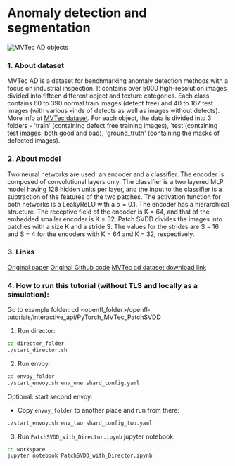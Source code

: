 # Anomaly detection and segmentation

![MVTec AD objects](https://www.mvtec.com/fileadmin/Redaktion/mvtec.com/company/research/datasets/dataset_overview_large.png "MVTec AD objects")


### 1. About dataset
MVTec AD is a dataset for benchmarking anomaly detection methods with a focus on industrial inspection. It contains over 5000 high-resolution images divided into fifteen different object and texture categories. Each class contains
60 to 390 normal train images (defect free) and 40 to 167 test images (with various kinds of defects as well as images without defects). More info at [MVTec dataset](https://www.mvtec.com/company/research/datasets/mvtec-ad).
For each object, the data is divided into 3 folders - 'train' (containing defect free training images), 'test'(containing test images, both good and bad), 'ground_truth' (containing the masks of defected images).

### 2. About model
Two neural networks are used: an encoder and a classifier. The encoder is composed of convolutional layers only. The classifier is a two layered MLP model having 128 hidden units per layer, and the input to the classifier is a subtraction of the features of the two patches. The activation function for both networks is a LeakyReLU with a α = 0.1.
The encoder has a hierarchical structure. The receptive field of the encoder is K = 64, and that of the embedded smaller encoder is K = 32. Patch SVDD divides the images into patches with a size K and a stride S. The values for the strides are S = 16 and S = 4 for the encoders with K = 64 and K = 32, respectively.

### 3. Links
[Original paper](https://arxiv.org/abs/2006.16067)
[Original Github code](https://github.com/nuclearboy95/Anomaly-Detection-PatchSVDD-PyTorch/tree/934d6238e5e0ad511e2a0e7fc4f4899010e7d892)
[MVTec ad dataset download link](https://www.mydrive.ch/shares/38536/3830184030e49fe74747669442f0f282/download/420938113-1629952094/mvtec_anomaly_detection.tar.xz)


### 4. How to run this tutorial (without TLS and locally as a simulation):

Go to example folder:
cd <openfl_folder>/openfl-tutorials/interactive_api/PyTorch_MVTec_PatchSVDD

1. Run director:
```sh
cd director_folder
./start_director.sh
```

2. Run envoy:
```sh
cd envoy_folder
./start_envoy.sh env_one shard_config.yaml
```

Optional: start second envoy:
 - Copy `envoy_folder` to another place and run from there:
```sh
./start_envoy.sh env_two shard_config_two.yaml
```

3. Run `PatchSVDD_with_Director.ipynb` jupyter notebook:
```sh
cd workspace
jupyter notebook PatchSVDD_with_Director.ipynb
```